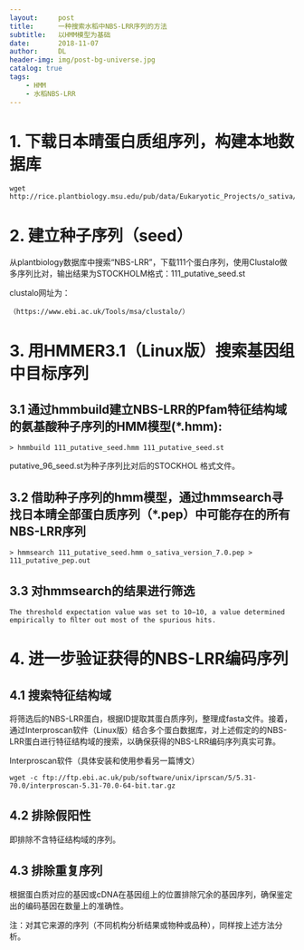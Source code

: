 ```yaml
---
layout:     post
title:      一种搜索水稻中NBS-LRR序列的方法
subtitle:   以HMM模型为基础
date:       2018-11-07
author:     DL
header-img: img/post-bg-universe.jpg
catalog: true
tags:
    - HMM
    - 水稻NBS-LRR
---
```


# 1. 下载日本晴蛋白质组序列，构建本地数据库

	wget http://rice.plantbiology.msu.edu/pub/data/Eukaryotic_Projects/o_sativa/annotation_dbs/pseudomolecules/version_7.0/all.dir/all.pep

# 2. 建立种子序列（seed）
从plantbiology数据库中搜索“NBS-LRR”，下载111个蛋白序列，使用Clustalo做多序列比对，输出结果为STOCKHOLM格式：111_putative_seed.st


clustalo网址为：
	
	（https://www.ebi.ac.uk/Tools/msa/clustalo/）

# 3. 用HMMER3.1（Linux版）搜索基因组中目标序列

## 3.1 通过hmmbuild建立NBS-LRR的Pfam特征结构域的氨基酸种子序列的HMM模型(*.hmm):
	> hmmbuild 111_putative_seed.hmm 111_putative_seed.st
putative_96_seed.st为种子序列比对后的STOCKHOL 格式文件。


## 3.2 借助种子序列的hmm模型，通过hmmsearch寻找日本晴全部蛋白质序列（*.pep）中可能存在的所有NBS-LRR序列
	> hmmsearch 111_putative_seed.hmm o_sativa_version_7.0.pep > 111_putative_pep.out

## 3.3 对hmmsearch的结果进行筛选
	The threshold expectation value was set to 10−10, a value determined empirically to ﬁlter out most of the spurious hits.


# 4. 进一步验证获得的NBS-LRR编码序列
## 4.1 搜索特征结构域
将筛选后的NBS-LRR蛋白，根据ID提取其蛋白质序列，整理成fasta文件。接着，通过Interproscan软件（Linux版）结合多个蛋白数据库，对上述假定的的NBS-LRR蛋白进行特征结构域的搜索，以确保获得的NBS-LRR编码序列真实可靠。

Interproscan软件（具体安装和使用参看另一篇博文）
	
	wget -c ftp://ftp.ebi.ac.uk/pub/software/unix/iprscan/5/5.31-70.0/interproscan-5.31-70.0-64-bit.tar.gz

## 4.2 排除假阳性
即排除不含特征结构域的序列。

## 4.3 排除重复序列
根据蛋白质对应的基因或cDNA在基因组上的位置排除冗余的基因序列，确保鉴定出的编码基因在数量上的准确性。



注：对其它来源的序列（不同机构分析结果或物种或品种），同样按上述方法分析。


